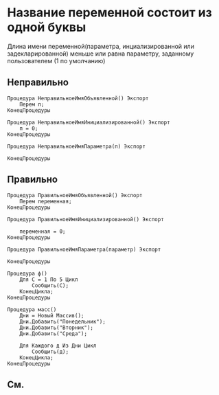 # Название переменной состоит из одной буквы

Длина имени переменной(параметра, инциализированной или задекларированной) меньше или равна
параметру, заданному пользователем (1 по умолчанию)

## Неправильно

```bsl
Процедура НеправильноеИмяОбъявленной() Экспорт
    Перем п;
КонецПроцедуры
```

```bsl
Процедура НеправильноеИмяИнициализированной() Экспорт
    п = 0;
КонецПроцедуры
```

```bsl
Процедура НеправильноеИмяПараметра(п) Экспорт
    
КонецПроцедуры
```

## Правильно


```bsl
Процедура ПравильноеИмяОбъявленной() Экспорт
    Перем переменная;  
КонецПроцедуры
```

```bsl
Процедура ПравильноеИмяИнициализированной() Экспорт
   
    переменная = 0;
КонецПроцедуры
```

```bsl
Процедура ПравильноеИмяПараметра(параметр) Экспорт
    
КонецПроцедуры
```

```bsl
Процедура ф()
    Для С = 1 По 5 Цикл
        Сообщить(С); 
    КонецЦикла;
КонецПроцедуры 
```

```bsl
Процедура масс()
    Дни = Новый Массив();
    Дни.Добавить("Понедельник");
    Дни.Добавить("Вторник");
    Дни.Добавить("Среда");
 
    Для Каждого д Из Дни Цикл
        Сообщить(д); 
    КонецЦикла;
КонецПроцедуры
```

## См.
